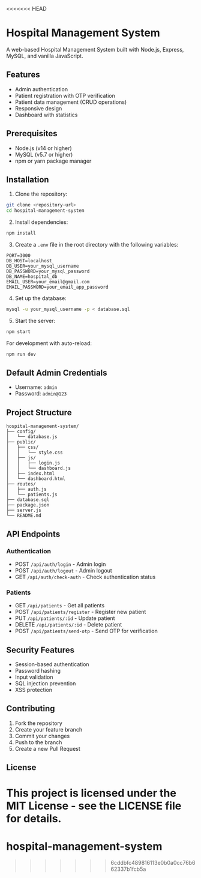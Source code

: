 <<<<<<< HEAD
# Hospital Management System

A web-based Hospital Management System built with Node.js, Express, MySQL, and vanilla JavaScript.

## Features

- Admin authentication
- Patient registration with OTP verification
- Patient data management (CRUD operations)
- Responsive design
- Dashboard with statistics

## Prerequisites

- Node.js (v14 or higher)
- MySQL (v5.7 or higher)
- npm or yarn package manager

## Installation

1. Clone the repository:
```bash
git clone <repository-url>
cd hospital-management-system
```

2. Install dependencies:
```bash
npm install
```

3. Create a `.env` file in the root directory with the following variables:
```
PORT=3000
DB_HOST=localhost
DB_USER=your_mysql_username
DB_PASSWORD=your_mysql_password
DB_NAME=hospital_db
EMAIL_USER=your_email@gmail.com
EMAIL_PASSWORD=your_email_app_password
```

4. Set up the database:
```bash
mysql -u your_mysql_username -p < database.sql
```

5. Start the server:
```bash
npm start
```

For development with auto-reload:
```bash
npm run dev
```

## Default Admin Credentials

- Username: `admin`
- Password: `admin@123`

## Project Structure

```
hospital-management-system/
├── config/
│   └── database.js
├── public/
│   ├── css/
│   │   └── style.css
│   ├── js/
│   │   ├── login.js
│   │   └── dashboard.js
│   ├── index.html
│   └── dashboard.html
├── routes/
│   ├── auth.js
│   └── patients.js
├── database.sql
├── package.json
├── server.js
└── README.md
```

## API Endpoints

### Authentication
- POST `/api/auth/login` - Admin login
- POST `/api/auth/logout` - Admin logout
- GET `/api/auth/check-auth` - Check authentication status

### Patients
- GET `/api/patients` - Get all patients
- POST `/api/patients/register` - Register new patient
- PUT `/api/patients/:id` - Update patient
- DELETE `/api/patients/:id` - Delete patient
- POST `/api/patients/send-otp` - Send OTP for verification

## Security Features

- Session-based authentication
- Password hashing
- Input validation
- SQL injection prevention
- XSS protection

## Contributing

1. Fork the repository
2. Create your feature branch
3. Commit your changes
4. Push to the branch
5. Create a new Pull Request

## License

This project is licensed under the MIT License - see the LICENSE file for details. 
=======
# hospital-management-system
>>>>>>> 6cddbfc489816113e0b0a0cc76b662337b1fcb5a
